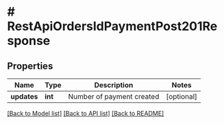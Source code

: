 # # RestApiOrdersIdPaymentPost201Response

## Properties

Name | Type | Description | Notes
------------ | ------------- | ------------- | -------------
**updates** | **int** | Number of payment created | [optional]

[[Back to Model list]](../../README.md#models) [[Back to API list]](../../README.md#endpoints) [[Back to README]](../../README.md)
